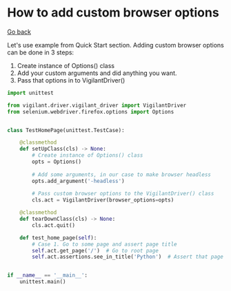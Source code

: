 # How to add custom browser options
[Go back](index.md)

Let's use example from Quick Start section.
Adding custom browser options can be done in 3 steps:
1. Create instance of Options() class
2. Add your custom arguments and did anything you want.
3. Pass that options in to VigilantDriver()

```python
import unittest

from vigilant.driver.vigilant_driver import VigilantDriver
from selenium.webdriver.firefox.options import Options


class TestHomePage(unittest.TestCase):

    @classmethod
    def setUpClass(cls) -> None:
        # Create instance of Options() class
        opts = Options()                    
        
        # Add some arguments, in our case to make browser headless
        opts.add_argument('-headless')                 
        
        # Pass custom browser options to the VigilantDriver() class
        cls.act = VigilantDriver(browser_options=opts) 

    @classmethod
    def tearDownClass(cls) -> None:
        cls.act.quit()

    def test_home_page(self):
        # Case 1. Go to some page and assert page title
        self.act.get_page('/')  # Go to root page
        self.act.assertions.see_in_title('Python')  # Assert that page title contains 'Python' string


if __name__ == '__main__':
    unittest.main()

```